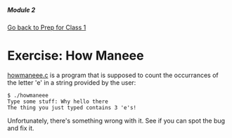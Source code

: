##### Module 2
[Go back to Prep for Class 1](../../class1-prep#scope) 

# Exercise: How Maneee

[howmaneee.c](howmaneee.html) is a program that is supposed to count the occurrances of the letter 'e'
in a string provided by the user:
```nohighlight
$ ./howmaneee
Type some stuff: Why hello there
The thing you just typed contains 3 'e's!
```

Unfortunately, there's something wrong with it. See if you can spot the bug and fix it.
